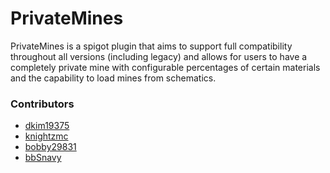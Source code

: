 # PrivateMines
PrivateMines is a spigot plugin that aims to support full compatibility throughout all versions (including legacy)
and allows for users to have a completely private mine with configurable percentages of certain materials and
the capability to load mines from schematics.

### Contributors
- [dkim19375](https://github.com/dkim19375)
- [knightzmc](https://github.com/knightzmc)
- [bobby29831](https://github.com/bobby29831)
- [bbSnavy](https://github.com/bbSnavy)

